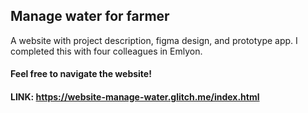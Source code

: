## Manage water for farmer
A website with project description, figma design, and prototype app. I completed this with four colleagues in Emlyon. 
#### Feel free to navigate the website!
#### LINK: https://website-manage-water.glitch.me/index.html
